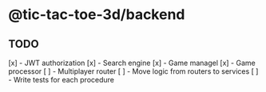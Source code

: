 # @tic-tac-toe-3d/backend

## TODO

[x] - JWT authorization
[x] - Search engine
[x] - Game managel
[x] - Game processor
[ ] - Multiplayer router
[ ] - Move logic from routers to services
[ ] - Write tests for each procedure
